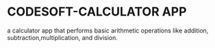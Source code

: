 # CODESOFT-CALCULATOR APP
a calculator app that performs basic arithmetic operations like addition, subtraction,multiplication, and division.
